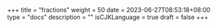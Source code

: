 +++
title = "fractions"
weight = 50
date = 2023-06-27T08:53:18+08:00
type = "docs"
description = ""
isCJKLanguage = true
draft = false
+++